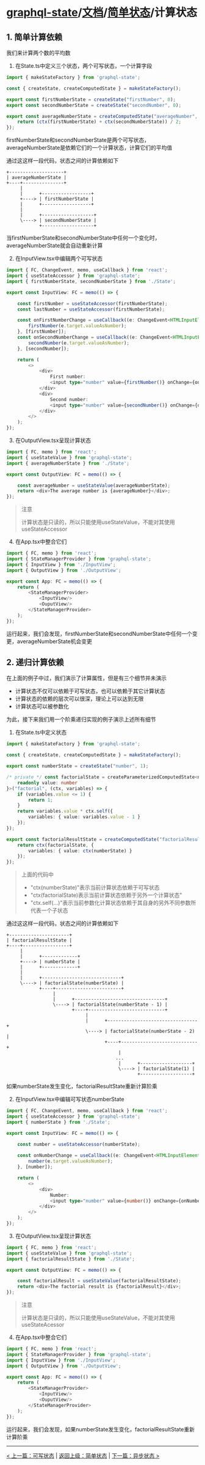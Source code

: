 # [graphql-state](https://github.com/babyfish-ct/graphql-state)/[文档](../README_zh_CN.md)/[简单状态](./README_zh_CN.md)/计算状态

## 1. 简单计算依赖

我们来计算两个数的平均数

1. 在State.ts中定义三个状态，两个可写状态，一个计算字段
```ts
import { makeStateFactory } from 'graphql-state';

const { createState, createComputedState } = makeStateFactory();

export const firstNumberState = createState("firstNumber", 0);
export const secondNumberState = createState("secondNumber", 0);

export const averageNumberState = createComputedState("averageNumber", ctx => {
    return (ctx(firstNumberState) + ctx(secondNumberState)) / 2;
});
```
firstNumberState和secondNumberState是两个可写状态，averageNumberState是依赖它们的一个计算状态，计算它们的平均值

通过这这样一段代码，状态之间的计算依赖如下
```
+--------------------+
| averageNumberState |
+----+---------------+
     |
     |      +------------------+
     +----> | firstNumberState |
     |      +------------------+
     |
     |      +-------------------+
     \----> | secondNumberState |
            +-------------------+
```
当firstNumberState和secondNumberState中任何一个变化时，averageNumberState就会自动重新计算

2. 在InputView.tsx中编辑两个可写状态
```ts
import { FC, ChangeEvent, memo, useCallback } from 'react';
import { useStateAccessor } from 'graphql-state';
import { firstNumberState, secondNumberState } from './State';

export const InputView: FC = memo(() => {

    const firstNumber = useStateAccessor(firstNumberState);
    const lastNumber = useStateAccessor(firstNumberState);

    const onFirstNumberChange = useCallback((e: ChangeEvent<HTMLInputElement>) => {
        firstNumber(e.target.valueAsNumber);
    }, [firstNumber]);
    const onSecondNumberChange = useCallback((e: ChangeEvent<HTMLInputElement>) => {
        secondNumber(e.target.valueAsNumber);
    }, [secondNumber]);

    return (
        <>
            <div>
                First number: 
                <input type="number" value={firstNumber()} onChange={onFirstNumberChange}/>
            </div>
            <div>
                Second number: 
                <input type="number" value={secondNumber()} onChange={onSecondNumberChange}/>
            </div>
        </>
    );
});
```

3. 在OutputView.tsx呈现计算状态
```ts
import { FC, memo } from 'react';
import { useStateValue } from 'graphql-state';
import { averageNumberState } from './State';

export const OutputView: FC = memo(() => {

    const averageNumber = useStateValue(averageNumberState);
    return <div>The average number is {averageNumber}</div>;    
});
```
> 注意
> 
> 计算状态是只读的，所以只能使用useStateValue，不能对其使用useStateAccessor

4. 在App.tsx中整合它们
```ts
import { FC, memo } from 'react';
import { StateManagerProvider } from 'graphql-state';
import { InputView } from './InputView';
import { OutputView } from './OutputView';

export const App: FC = memo(() => {
    return (
        <StateManagerProvider>
            <InputView/>
            <OuputView/>
        </StateManagerProvider>
    );
});
```
运行起来，我们会发现，firstNumberState和secondNumberState中任何一个变更，averageNumberState机会变更

## 2. 递归计算依赖

在上面的例子中过，我们演示了计算属性，但是有三个细节并未演示

- 计算状态不仅可以依赖于可写状态，也可以依赖于其它计算状态
- 计算状态的依赖的层次可以很深，理论上可以达到无限
- 计算状态可以被参数化

为此，接下来我们用一个阶乘递归实现的例子演示上述所有细节

1. 在State.ts中定义状态
```ts
import { makeStateFactory } from 'graphql-state';

const { createState, createComputedState } = makeStateFactory();

export const numberState = createState("number", 1);

/* private */ const factorialState = createParameterizedComputedState<number, {
    readonly value: number
}>("factorial", (ctx, variables) => {
    if (variables.value <= 1) {
        return 1;
    }
    return variables.value * ctx.self({
        variables: { value: variables.value - 1 }
    });
});

export const factorialResultState = createComputedState("factorialResult", ctx => {
    return ctx(factorialState, {
        variables: { value: ctx(numberState) }
    });
});
```
> 上面的代码中
> - "ctx(numberState)"表示当前计算状态依赖于可写状态
> - "ctx(factorialState)表示当前计算状态依赖于另外一个计算状态"
> - "ctx.self(...)"表示当前参数化计算状态依赖于其自身的另外不同参数所代表一个子状态

通过这这样一段代码，状态之间的计算依赖如下
```
+----------------------+
| factorialResultState |
+----+-----------------+
     |
     |      +-------------+
     +----> | numberState |
     |      +-------------+
     |
     |      +-----------------------------+
     \----> | factorialState(numberState) |
            +----+------------------------+
                 |
                 |      +---------------------------------+
                 \----> | factorialState(numberState - 1) |
                        +----+----------------------------+
                             |
                             |      +---------------------------------+
                             \----> | factorialState(numberState - 2) |
                                    +----+----------------------------+
                                         |
                                        ...
                                         |      +-------------------+
                                         \----> | factorialState(1) |
                                                +-------------------+
```

如果numberState发生变化，factorialResultState重新计算阶乘

2. 在InputView.tsx中编辑可写状态numberState
```ts
import { FC, ChangeEvent, memo, useCallback } from 'react';
import { useStateAccessor } from 'graphql-state';
import { numberState } from './State';

export const InputView: FC = memo(() => {

    const number = useStateAccessor(numberState);
    
    const onNumberChange = useCallback((e: ChangeEvent<HTMLInputElement>) => {
        number(e.target.valueAsNumber);
    }, [number]);

    return (
        <>
            <div>
                Number: 
                <input type="number" value={number()} onChange={onNumberChange}/>
            </div>
        </>
    );
});
```

3. 在OutputView.tsx呈现计算状态
```ts
import { FC, memo } from 'react';
import { useStateValue } from 'graphql-state';
import { factorialResultState } from './State';

export const OutputView: FC = memo(() => {

    const factorialResult = useStateValue(factorialResultState);
    return <div>The factorial result is {factorialResult}</div>;    
});
```
> 注意
> 
> 计算状态是只读的，所以只能使用useStateValue，不能对其使用useStateAcessor

4. 在App.tsx中整合它们
```ts
import { FC, memo } from 'react';
import { StateManagerProvider } from 'graphql-state';
import { InputView } from './InputView';
import { OutputView } from './OutputView';

export const App: FC = memo(() => {
    return (
        <StateManagerProvider>
            <InputView/>
            <OuputView/>
        </StateManagerProvider>
    );
});
```
运行起来，我们会发现，如果numberState发生变化，factorialResultState重新计算阶乘

-------------------------

[< 上一篇：可写状态](./writable_zh_CN.md) | [返回上级：简单状态](./README_zh_CN.md) | [下一篇：异步状态 >](./async_zh_CN.md)

